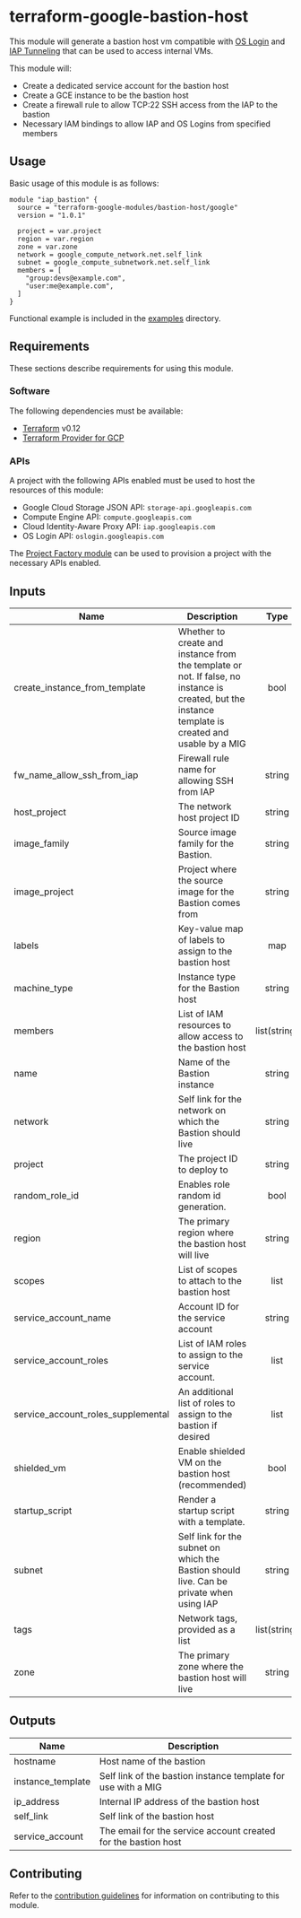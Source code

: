# terraform-google-bastion-host

This module will generate a bastion host vm compatible with [OS Login](https://cloud.google.com/compute/docs/oslogin/) and [IAP Tunneling](https://cloud.google.com/iap/) that can be used to access internal VMs.

This module will:

- Create a dedicated service account for the bastion host
- Create a GCE instance to be the bastion host
- Create a firewall rule to allow TCP:22 SSH access from the IAP to the bastion
- Necessary IAM bindings to allow IAP and OS Logins from specified members

## Usage

Basic usage of this module is as follows:

```hcl
module "iap_bastion" {
  source = "terraform-google-modules/bastion-host/google"
  version = "1.0.1"

  project = var.project
  region = var.region
  zone = var.zone
  network = google_compute_network.net.self_link
  subnet = google_compute_subnetwork.net.self_link
  members = [
    "group:devs@example.com",
    "user:me@example.com",
  ]
}
```

Functional example is included in the
[examples](./examples/) directory.

## Requirements

These sections describe requirements for using this module.

### Software

The following dependencies must be available:

- [Terraform][terraform] v0.12
- [Terraform Provider for GCP][terraform-provider-gcp]

### APIs

A project with the following APIs enabled must be used to host the
resources of this module:

- Google Cloud Storage JSON API: `storage-api.googleapis.com`
- Compute Engine API: `compute.googleapis.com`
- Cloud Identity-Aware Proxy API: `iap.googleapis.com`
- OS Login API: `oslogin.googleapis.com`

The [Project Factory module][project-factory-module] can be used to
provision a project with the necessary APIs enabled.

<!-- BEGINNING OF PRE-COMMIT-TERRAFORM DOCS HOOK -->
## Inputs

| Name | Description | Type | Default | Required |
|------|-------------|:----:|:-----:|:-----:|
| create\_instance\_from\_template | Whether to create and instance from the template or not. If false, no instance is created, but the instance template is created and usable by a MIG | bool | `"true"` | no |
| fw\_name\_allow\_ssh\_from\_iap | Firewall rule name for allowing SSH from IAP | string | `"allow-ssh-from-iap-to-tunnel"` | no |
| host\_project | The network host project ID | string | `""` | no |
| image\_family | Source image family for the Bastion. | string | `"centos-7"` | no |
| image\_project | Project where the source image for the Bastion comes from | string | `"gce-uefi-images"` | no |
| labels | Key-value map of labels to assign to the bastion host | map | `<map>` | no |
| machine\_type | Instance type for the Bastion host | string | `"n1-standard-1"` | no |
| members | List of IAM resources to allow access to the bastion host | list(string) | `<list>` | no |
| name | Name of the Bastion instance | string | `"bastion-vm"` | no |
| network | Self link for the network on which the Bastion should live | string | n/a | yes |
| project | The project ID to deploy to | string | n/a | yes |
| random\_role\_id | Enables role random id generation. | bool | `"true"` | no |
| region | The primary region where the bastion host will live | string | `"us-central1"` | no |
| scopes | List of scopes to attach to the bastion host | list | `<list>` | no |
| service\_account\_name | Account ID for the service account | string | `"bastion"` | no |
| service\_account\_roles | List of IAM roles to assign to the service account. | list | `<list>` | no |
| service\_account\_roles\_supplemental | An additional list of roles to assign to the bastion if desired | list | `<list>` | no |
| shielded\_vm | Enable shielded VM on the bastion host (recommended) | bool | `"true"` | no |
| startup\_script | Render a startup script with a template. | string | `""` | no |
| subnet | Self link for the subnet on which the Bastion should live. Can be private when using IAP | string | n/a | yes |
| tags | Network tags, provided as a list | list(string) | `<list>` | no |
| zone | The primary zone where the bastion host will live | string | `"us-central1-a"` | no |

## Outputs

| Name | Description |
|------|-------------|
| hostname | Host name of the bastion |
| instance\_template | Self link of the bastion instance template for use with a MIG |
| ip\_address | Internal IP address of the bastion host |
| self\_link | Self link of the bastion host |
| service\_account | The email for the service account created for the bastion host |

<!-- END OF PRE-COMMIT-TERRAFORM DOCS HOOK -->

## Contributing

Refer to the [contribution guidelines](./CONTRIBUTING.md) for
information on contributing to this module.

[iam-module]: https://registry.terraform.io/modules/terraform-google-modules/iam/google
[project-factory-module]: https://registry.terraform.io/modules/terraform-google-modules/project-factory/google
[terraform-provider-gcp]: https://www.terraform.io/docs/providers/google/index.html
[terraform]: https://www.terraform.io/downloads.html
